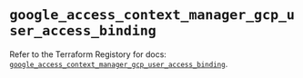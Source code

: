 # `google_access_context_manager_gcp_user_access_binding`

Refer to the Terraform Registory for docs: [`google_access_context_manager_gcp_user_access_binding`](https://registry.terraform.io/providers/hashicorp/google-beta/5.29.0/docs/resources/google_access_context_manager_gcp_user_access_binding).
